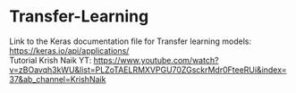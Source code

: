 # Transfer-Learning  

Link to the Keras documentation file for Transfer learning models: https://keras.io/api/applications/  
Tutorial Krish Naik YT: https://www.youtube.com/watch?v=zBOavqh3kWU&list=PLZoTAELRMXVPGU70ZGsckrMdr0FteeRUi&index=37&ab_channel=KrishNaik
